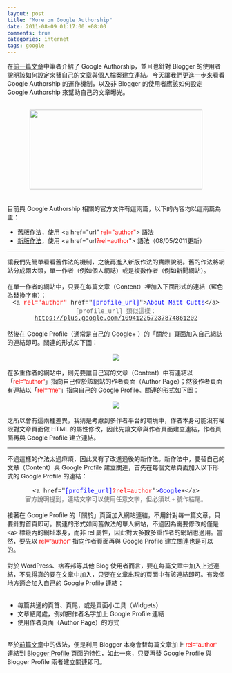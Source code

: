 ```yaml
--- 
layout: post
title: "More on Google Authorship"
date: 2011-08-09 01:17:00 +08:00
comments: true
categories: internet
tags: google
---
```


在<a href="http://blog.aqualuna.me/2011/08/google-authorship.html">前一篇文章</a>中筆者介紹了 Google Authorship，並且也針對 Blogger 的使用者說明該如何設定來替自己的文章與個人檔案建立連結。今天讓我們更進一步來看看 Google Authorship 的運作機制，以及非 Blogger 的使用者應該如何設定 Google Authorship 來幫助自己的文章曝光。<br /><br /><div class="separator" style="clear: both; text-align: center;"><a href="http://4.bp.blogspot.com/-eY0vKmYBfVo/TkAdC64IdKI/AAAAAAAAAcU/hEdDx2YEYdg/s1600/google_auth.png" imageanchor="1" style="margin-left: 1em; margin-right: 1em;"><img border="0" height="184" src="http://4.bp.blogspot.com/-eY0vKmYBfVo/TkAdC64IdKI/AAAAAAAAAcU/hEdDx2YEYdg/s400/google_auth.png" width="400" /></a></div><br /><br />目前與 Google Authorship 相關的官方文件有這兩篇，以下的內容均以這兩篇為主：<br /><div><ul><li><a href="http://www.google.com/support/webmasters/bin/answer.py?answer=1229920">舊版作法</a>，使用 &lt;a href="url" <span class="Apple-style-span" style="color: red;">rel="author"</span>&gt; 語法</li><li><a href="http://www.google.com/support/webmasters/bin/answer.py?answer=1408986">新版作法</a>，使用 &lt;a href="url<span class="Apple-style-span" style="color: red;">?rel=author</span>"&gt; 語法（08/05/2011更新）</li></ul><div><hr />讓我們先簡單看看舊作法的機制，之後再進入新版作法的實際說明。舊的作法將網站分成兩大類，單一作者（例如個人網誌）或是複數作者（例如新聞網站）。</div><div><br /></div><div>在單一作者的網站中，只要在每篇文章（Content）裡加入下面形式的連結（藍色為替換字串）：</div></div><div><div style="text-align: center;"><span class="Apple-style-span" style="font-family: 'Courier New', Courier, monospace;">&lt;a <span class="Apple-style-span" style="color: red;">rel="author"</span> href="<span class="Apple-style-span" style="white-space: pre;"><span class="Apple-style-span" style="color: blue;">[profile_url]</span></span>"&gt;<span class="Apple-style-span" style="color: blue;">About Matt Cutts</span>&lt;/a&gt;</span></div><div style="text-align: center;"><span class="Apple-style-span" style="color: #666666; font-family: 'Courier New', Courier, monospace;">[profile_url] 類似這樣：</span></div><div style="text-align: center;"><span class="Apple-style-span" style="color: #666666; font-family: 'Courier New', Courier, monospace;">https://plus.google.com/109412257237874861202</span></div></div><div><div style="text-align: left;"><br /></div><div style="text-align: left;">然後在 Google Profile（通常是自己的 Google+ ）的「關於」頁面加入自己網誌的連結即可。關連的形式如下圖：<br /><br /></div></div><div><div class="separator" style="clear: both; text-align: center;"><a href="http://1.bp.blogspot.com/-8bGcC2QfT5I/TkAT1Oi5lII/AAAAAAAAAcM/mYxc4rjtsOc/s1600/link1.gif" imageanchor="1" style="margin-left: 1em; margin-right: 1em;"><img border="0" src="http://1.bp.blogspot.com/-8bGcC2QfT5I/TkAT1Oi5lII/AAAAAAAAAcM/mYxc4rjtsOc/s1600/link1.gif" /></a></div></div><div><br />在多重作者的網站中，則先要讓自己寫的文章（Content）中有連結以「<span class="Apple-style-span" style="color: red; font-family: 'Trebuchet MS', sans-serif;">rel="author"</span>」指向自己位於該網站的作者頁面（Author Page）；然後作者頁面有連結以「<span class="Apple-style-span" style="color: red; font-family: 'Trebuchet MS', sans-serif;">rel="me"</span>」指向自己的 Google Profile。關連的形式如下圖：<br /><br /></div><div><div class="separator" style="clear: both; text-align: center;"><a href="http://2.bp.blogspot.com/-ZEFIg-hDuGc/TkAT1VFwfmI/AAAAAAAAAcQ/kdeLV1bDVec/s1600/link2.gif" imageanchor="1" style="margin-left: 1em; margin-right: 1em;"><img border="0" src="http://2.bp.blogspot.com/-ZEFIg-hDuGc/TkAT1VFwfmI/AAAAAAAAAcQ/kdeLV1bDVec/s1600/link2.gif" /></a></div><br /></div><div>之所以會有這兩種差異，我猜是考慮到多作者平台的環境中，作者本身可能沒有權限對文章頁面做 HTML 的屬性修改，因此先讓文章與作者頁面建立連結，作者頁面再與 Google Profile 建立連結。<br /><hr />不過這樣的作法太過麻煩，因此又有了改進過後的新作法。新作法中，要替自己的文章（Content）與 Google Profile 建立關連，首先在每個文章頁面加入以下形式的 Google Profile 的連結：<br /><br /><div style="text-align: center;"><span class="Apple-style-span" style="font-family: 'Courier New', Courier, monospace;">&lt;a href="<span class="Apple-style-span" style="color: blue;">[profile_url]</span><span class="Apple-style-span" style="color: red;">?rel=author</span></span><span class="Apple-style-span" style="font-family: 'Courier New', Courier, monospace;">"&gt;<span class="Apple-style-span" style="color: blue;">Google</span>+&lt;/a&gt;</span></div><div style="text-align: center;"><span class="Apple-style-span" style="font-family: 'Times New Roman'; white-space: normal;"><span class="Apple-style-span" style="color: #666666;">官方說明提到，連結文字可以使用任意文字，但必須以 + 號作結尾。</span></span></div><br />接著在 Google Profile 的「關於」頁面加入網站連結，不用針對每一篇文章，只要針對首頁即可。關連的形式如同舊做法的單人網站，不過因為需要修改的僅是 <span class="Apple-style-span" style="font-family: 'Trebuchet MS', sans-serif;">&lt;a&gt;</span> 標籤內的網址本身，而非 <span class="Apple-style-span" style="font-family: 'Trebuchet MS', sans-serif;">rel </span>屬性，因此對大多數多重作者的網站也適用。當然，要先以<span class="Apple-style-span" style="color: red; font-family: 'Trebuchet MS', sans-serif;"> rel="author"</span> 指向作者頁面再與 Google Profile 建立關連也是可以的。<br /><br />對於 WordPress、痞客邦等其他 Blog 使用者而言，要在每篇文章中加入上述連結，不見得真的要在文章中加入，只要在文章出現的頁面中有該連結即可。有幾個地方適合加入自己的 Google Profile 連結：<br /><br /><ul><li>每篇共通的頁首、頁尾，或是頁面小工具（Widgets）</li><li>文章結尾處，例如把作者名字加上 Google Profile 連結</li><li>使用作者頁面（Author Page）的方式</li></ul><br />至於<a href="http://blog.aqualuna.me/2011/08/google-authorship.html">前篇文章</a>中的做法，便是利用 Blogger 本身會替每篇文章加上 <span class="Apple-style-span" style="color: red; font-family: 'Trebuchet MS', sans-serif;">rel="author"</span> 連結到 <a href="http://www.blogger.com/profile/14386691974182836637">Blogger Profile 頁面</a>的特性，如此一來，只要再替 Google Profile 與 Blogger Profile 兩者建立關連即可。</div>
